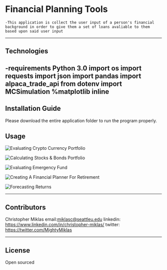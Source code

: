 # Financial Planning Tools
	-This application is collect the user input of a person's financial background in order to give them a set of loans avaliable to them based upon said user input
---

## Technologies
-requirements
Python 3.0
import os
import requests
import json
import pandas
import alpaca_trade_api
from dotenv import MCSimulation
%matplotlib inline
---

## Installation Guide

Please download the entire application folder to run the program properly.


## Usage


![Evaluating Crypto Currency Portfolio](https://i.imgur.com/FE2gEFc.png)

![Calculating Stocks & Bonds Portfolio](https://i.imgur.com/m0kYLLX.png)

![Evaluating Emergency Fund](https://i.imgur.com/6pGgn0N.png)

![Creating A Financial Planner For Retirement](https://i.imgur.com/Cdv6vrd.png)

![Forecasting Returns](https://i.imgur.com/7zkzj5D.png)


---

## Contributors

Christopher Miklas
email:miklasc@seattleu.edu
linkedin: https://www.linkedin.com/in/christopher-miklas/
twitter: https://twitter.com/MightyMiklas

---

## License

Open sourced
